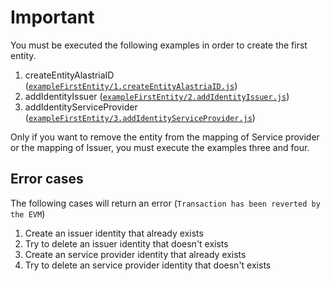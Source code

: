 # Important
You must be executed the following examples in order to create the first entity.

1. createEntityAlastriaID ([`exampleFirstEntity/1.createEntityAlastriaID.js`](1.createEntityAlastriaID.js)) 
2. addIdentityIssuer ([`exampleFirstEntity/2.addIdentityIssuer.js`](2.addIdentityIssuer.js))
3. addIdentityServiceProvider ([`exampleFirstEntity/3.addIdentityServiceProvider.js`](3.addIdentityServiceProvider.js)) 

Only if you want to remove the entity from the mapping of Service provider or the mapping of Issuer, you must execute the examples three and four.


## Error cases
The following cases will return an error (`Transaction has been reverted by the EVM`)
1. Create an issuer identity that already exists
2. Try to delete an issuer identity that doesn't exists
3. Create an service provider identity that already exists
4. Try to delete an service provider identity that doesn't exists

